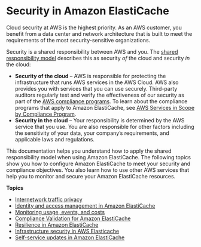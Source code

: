# Security in Amazon ElastiCache<a name="memcached-security"></a>

Cloud security at AWS is the highest priority\. As an AWS customer, you benefit from a data center and network architecture that is built to meet the requirements of the most security\-sensitive organizations\.

Security is a shared responsibility between AWS and you\. The [shared responsibility model](https://aws.amazon.com/compliance/shared-responsibility-model/) describes this as security *of* the cloud and security *in* the cloud:
+ **Security of the cloud** – AWS is responsible for protecting the infrastructure that runs AWS services in the AWS Cloud\. AWS also provides you with services that you can use securely\. Third\-party auditors regularly test and verify the effectiveness of our security as part of the [AWS compliance programs](https://aws.amazon.com/compliance/programs/)\. To learn about the compliance programs that apply to Amazon ElastiCache, see [AWS Services in Scope by Compliance Program](https://aws.amazon.com/compliance/services-in-scope/)\.
+ **Security in the cloud** – Your responsibility is determined by the AWS service that you use\. You are also responsible for other factors including the sensitivity of your data, your company’s requirements, and applicable laws and regulations\. 

This documentation helps you understand how to apply the shared responsibility model when using Amazon ElastiCache\. The following topics show you how to configure Amazon ElastiCache to meet your security and compliance objectives\. You also learn how to use other AWS services that help you to monitor and secure your Amazon ElastiCache resources\. 

**Topics**
+ [Internetwork traffic privacy](Security.md)
+ [Identity and access management in Amazon ElastiCache](IAM.md)
+ [Monitoring usage, events, and costs](MonitoringECMetrics.md)
+ [Compliance Validation for Amazon ElastiCache](memcached-compliance.md)
+ [Resilience in Amazon ElastiCache](disaster-recovery-resiliency.md)
+ [Infrastructure security in AWS Elasticache](infrastructure-security.md)
+ [Self\-service updates in Amazon ElastiCache](Self-Service-Updates.md)
